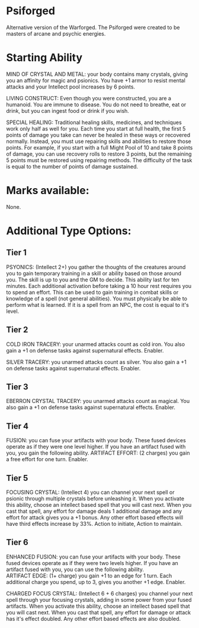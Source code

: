 # Psiforged

Alternative version of the Warforged. The Psiforged were created to be masters of arcane and psychic energies.

# Starting Ability
MIND OF CRYSTAL AND METAL: your body contains many crystals, giving you an affinity for magic and psionics. You have +1 armor to resist mental attacks and your Intellect pool increases by 6 points.

LIVING CONSTRUCT: Even though you were constructed, you are a humanoid. You are immune to disease. You do not need to breathe, eat or drink, but you can ingest food or drink if you wish.

SPECIAL HEALING: Traditional healing skills, medicines, and techniques work only half as well for you. Each time you start at full health, the first 5 points of damage you take can never be healed in these ways or recovered normally. Instead, you must use repairing skills and abilities to restore those points. For example, if you start with a full Might Pool of 10 and take 8 points of damage, you can use recovery rolls to restore 3 points, but the remaining 5 points must be restored using repairing methods. The difficulty of the task is equal to the number of points of damage sustained.

# Marks available:
None.

# Additional Type Options:
## Tier 1
PSYONICS: (Intellect 2+) you gather the thoughts of the creatures around you to gain  temporary training in a skill or ability based on those around you. The skill is up to you and the GM to decide. This ability last for ten minutes. Each additional activation before taking a 10 hour rest requires you to spend an effort. This can be used to gain training in combat skills or knowledge of a spell (not general abilities). You must physically be able to perform what is learned. If it is a spell from an NPC, the cost is equal to it's level.

## Tier 2
COLD IRON TRACERY: your unarmed attacks count as cold iron. You also gain a +1 on defense tasks against supernatural effects. Enabler.

SILVER TRACERY: you unarmed attacks count as silver. You also gain a +1 on defense tasks against supernatural effects. Enabler.

## Tier 3
EBERRON CRYSTAL TRACERY: you unarmed attacks count as magical. You also gain a +1 on defense tasks against supernatural effects. Enabler.

## Tier 4
FUSION: you can fuse your artifacts with your body. These fused devices operate as if they were one level higher. If you have an artifact fused with you, you gain the following ability.
ARTIFACT EFFORT: (2 charges) you gain a free effort for one turn. Enabler.

## Tier 5
FOCUSING CRYSTAL: (Intellect 4) you can channel your next spell or psionic through multiple crystals before unleashing it. When you activate this ability, choose an intellect based spell that you will cast next. When you cast that spell, any effort for damage deals 1 additional damage and any effort for attack gives you a +1 bonus. Any other effort based effects will have third effects increase by 33%. Action to initiate, Action to maintain.

## Tier 6
ENHANCED FUSION: you can fuse your artifacts with your body. These fused devices operate as if they were two levels higher. If you have an artifact fused with you, you can use the following ability.  
ARTIFACT EDGE: (1+ charge) you gain +1 to an edge for 1 turn. Each additional charge you spend, up to 3, gives you another +1 edge. Enabler.

CHARGED FOCUS CRYSTAL: (Intellect 6 + 6 charges) you channel your next spell through your focusing crystals, adding in some power from your fused artifacts. When you activate this ability, choose an intellect based spell that you will cast next. When you cast that spell, any effort for damage or attack has it's effect doubled. Any other effort based effects are also doubled.